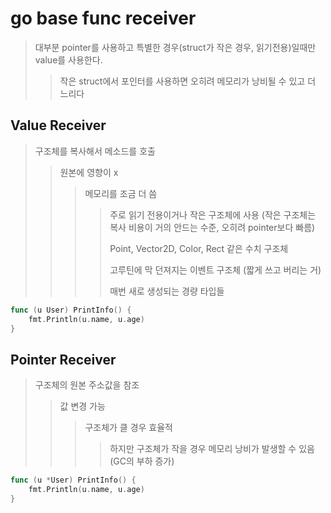 # go base func receiver

> 대부분 pointer를 사용하고 특별한 경우(struct가 작은 경우, 읽기전용)일때만 value를 사용한다.
>
> > 작은 struct에서 포인터를 사용하면 오히려 메모리가 낭비될 수 있고 더 느리다

## Value Receiver

> 구조체를 복사해서 메소드를 호출
>
> > 원본에 영향이 x
> >
> > > 메모리를 조금 더 씀
> > >
> > > > 주로 읽기 전용이거나 작은 구조체에 사용 (작은 구조체는 복사 비용이 거의 안드는 수준, 오히려 pointer보다 빠름)
> > > >
> > > > Point, Vector2D, Color, Rect 같은 수치 구조체
> > > >
> > > > 고루틴에 막 던져지는 이벤트 구조체 (짧게 쓰고 버리는 거)
> > > >
> > > > 매번 새로 생성되는 경량 타입들

```go
func (u User) PrintInfo() {
    fmt.Println(u.name, u.age)
}
```

## Pointer Receiver

> 구조체의 원본 주소값을 참조
>
> > 값 변경 가능
> >
> > > 구조체가 클 경우 효율적
> > >
> > > > 하지만 구조체가 작을 경우 메모리 낭비가 발생할 수 있음 (GC의 부하 증가)

```go
func (u *User) PrintInfo() {
    fmt.Println(u.name, u.age)
}
```
